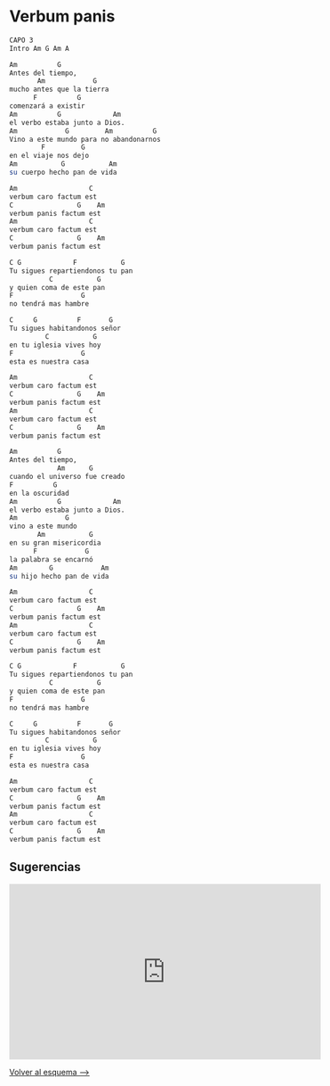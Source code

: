 # Verbum panis

```bash hl_lines="13-20"
CAPO 3
Intro Am G Am A

Am          G
Antes del tiempo,
       Am            G
mucho antes que la tierra
      F          G
comenzará a existir
Am          G             Am
el verbo estaba junto a Dios.
Am            G         Am          G
Vino a este mundo para no abandonarnos
        F         G
en el viaje nos dejo
Am           G           Am
su cuerpo hecho pan de vida

Am                  C
verbum caro factum est
C                G    Am
verbum panis factum est
Am                  C
verbum caro factum est
C                G    Am
verbum panis factum est

C G             F           G
Tu sigues repartiendonos tu pan
          C           G
y quien coma de este pan
F                 G
no tendrá mas hambre

C     G          F       G
Tu sigues habitandonos señor
         C           G
en tu iglesia vives hoy
F                 G
esta es nuestra casa

Am                  C
verbum caro factum est
C                G    Am
verbum panis factum est
Am                  C
verbum caro factum est
C                G    Am
verbum panis factum est

Am          G
Antes del tiempo,
            Am      G
cuando el universo fue creado
F          G
en la oscuridad
Am          G             Am
el verbo estaba junto a Dios.
Am            G
vino a este mundo
       Am           G
en su gran misericordia
      F            G
la palabra se encarnó
Am        G            Am
su hijo hecho pan de vida

Am                  C
verbum caro factum est
C                G    Am
verbum panis factum est
Am                  C
verbum caro factum est
C                G    Am
verbum panis factum est

C G             F           G
Tu sigues repartiendonos tu pan
          C           G
y quien coma de este pan
F                 G
no tendrá mas hambre

C     G          F       G
Tu sigues habitandonos señor
         C           G
en tu iglesia vives hoy
F                 G
esta es nuestra casa

Am                  C
verbum caro factum est
C                G    Am
verbum panis factum est
Am                  C
verbum caro factum est
C                G    Am
verbum panis factum est

```

## Sugerencias

<iframe width="560" height="315" src="https://www.youtube.com/embed/y9YXA4G84tk?si=BGLboQr4i_oXlsGL" title="YouTube video player" frameborder="0" allow="accelerometer; autoplay; clipboard-write; encrypted-media; gyroscope; picture-in-picture; web-share" referrerpolicy="strict-origin-when-cross-origin" allowfullscreen></iframe>

[Volver al esquema -->](../index.md)

